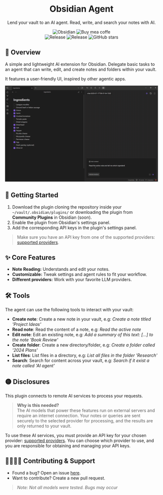 <h1 align="center">Obsidian Agent</h1>

<p align="center">
  Lend your vault to an AI agent. Read, write, and search your notes with AI.<br/>
</p>

<div align="center">
  <div>
    <img src="https://img.shields.io/badge/Obsidian-%23483699.svg?&logo=obsidian&logoColor=white" alt="Obsidian" height="25px">
    <a href="https://coff.ee/themanuelml" style="text-decoration: none">
      <img src="https://img.shields.io/badge/Buy%20Me%20a%20Coffee-ffdd00?&logo=buy-me-a-coffee&logoColor=black" alt="Buy mea coffe" height="25px">
    </a>
  </div>
  <div>
    <img src="https://img.shields.io/badge/Release-1.0.0-blueviolet" alt="Release" height="25px">
    <img src="https://img.shields.io/badge/Licence-MIT-D93192" alt="Release" height="25px">
    <img src="https://img.shields.io/github/stars/TheManuelML/obsidian-agent?style=social" alt="GitHub stars" height="25px">
  </div>
</div>

## 🚀 Overview
A simple and lightweight AI extension for Obsidian. Delegate basic tasks to an agent that can write, edit, and create notes and folders within your vault.

It features a user-friendly UI, inspired by other agentic apps.

<p>
  <img src="imgs/chat-overview.gif" alt="Obsidian Agent Chat Overview"/>
</p>


## 🧠 Getting Started

1. Download the plugin cloning the repository inside your `~/vault/.obsidian/plugins/` or downloading the plugin from **Community Plugins** in Obsidian (soon).
2. Enable the plugin from Obsidian's settings panel.
3. Add the corresponding API keys in the plugin's settings panel.

> Make sure you have an API key from one of the supported providers: [supported providers](./docs/providers.md).


## ✨ Core Features
<ul>
  <li><b>Note Reading:</b> Understands and edit your notes.</li>
  <li><b>Customizable:</b> Tweak settings and agent rules to fit your workflow.</li>
  <li><b>Different providers:</b> Work with your favorite LLM providers.</li>
</ul>


## 🛠️ Tools

The agent can use the following tools to interact with your vault:

- **Create note**: Create a new note in your vault, e.g: *Create a note titled 'Project Ideas'*
- **Read note**: Read the content of a note, e.g: *Read the active note*
- **Edit note**: Edit an existing note, e.g: *Add a summary of this text: [...] to the note 'Book Review'*
- **Create folder**: Create a new directory/folder, e.g: *Create a folder called '2024 Plans'*
- **List files**: List files in a directory, e.g: *List all files in the folder 'Research'*
- **Search**: Search for content across your vault, e.g: *Search if it exist a note called 'AI agent'*


## 🟡 Disclosures
This plugin connects to remote AI services to process your requests.

> **Why is this needed?**  
> The AI models that power these features run on external servers and require an internet connection. Your notes or queries are sent securely to the selected provider for processing, and the results are only returned to your vault.

To use these AI services, you must provide an API key for your chosen provider: [supported providers](./docs/providers.md). You can choose which provider to use, and you are responsible for obtaining and managing your API keys.


## 🫱🏼‍🫲🏼 Contributing & Support

- Found a bug? Open an issue [here](https://github.com/TheManuelML/obsidian-agent/issues).  
- Want to contribute? Create a new pull request.
> *Note: Not all models were tested. Bugs may occur*
